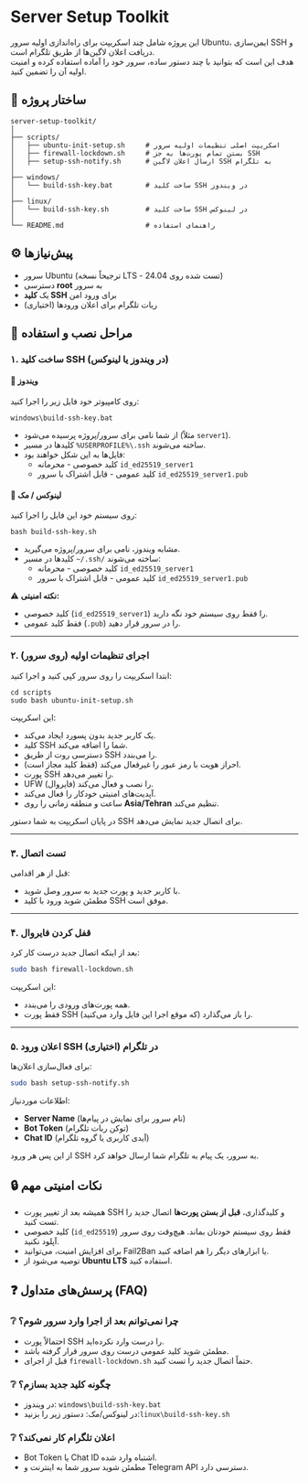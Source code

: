 # Server Setup Toolkit

این پروژه شامل چند اسکریپت برای راه‌اندازی اولیه سرور Ubuntu، ایمن‌سازی SSH و دریافت اعلان لاگین‌ها از طریق تلگرام است.  
هدف این است که بتوانید با چند دستور ساده، سرور خود را آماده استفاده کرده و امنیت اولیه آن را تضمین کنید.

## 📂 ساختار پروژه

```
server-setup-toolkit/
│
├── scripts/
│   ├── ubuntu-init-setup.sh     # اسکریپت اصلی تنظیمات اولیه سرور
│   ├── firewall-lockdown.sh     # بستن تمام پورت‌ها به جز SSH
│   ├── setup-ssh-notify.sh      # ارسال اعلان لاگین SSH به تلگرام
│
├── windows/
│   └── build-ssh-key.bat        # ساخت کلید SSH در ویندوز
│
├── linux/
│   └── build-ssh-key.sh         # ساخت کلید SSH در لینوکس
│
└── README.md                    # راهنمای استفاده
```

## ⚙️ پیش‌نیازها

- سرور Ubuntu (ترجیحاً نسخه LTS - تست شده روی 24.04)
- دسترسی **root** به سرور
- یک **کلید SSH** برای ورود امن
- (اختیاری) ربات تلگرام برای اعلان ورودها

## 🚀 مراحل نصب و استفاده

### ۱. ساخت کلید SSH (در ویندوز یا لینوکس)

#### 🔹 ویندوز

روی کامپیوتر خود فایل زیر را اجرا کنید:

```
windows\build-ssh-key.bat
```

- از شما نامی برای سرور/پروژه پرسیده می‌شود (مثلاً `server1`).  
- کلیدها در مسیر `%USERPROFILE%\.ssh` ساخته می‌شوند.  
- فایل‌ها به این شکل خواهند بود:
  - کلید خصوصی - محرمانه `id_ed25519_server1`
  - کلید عمومی - قابل اشتراک با سرور `id_ed25519_server1.pub`

#### 🔹 لینوکس / مک

روی سیستم خود این فایل را اجرا کنید:

```
bash build-ssh-key.sh
```

- مشابه ویندوز، نامی برای سرور/پروژه می‌گیرید.  
- کلیدها در مسیر `~/.ssh/` ساخته می‌شوند:
  - کلید خصوصی - محرمانه `id_ed25519_server1`
  - کلید عمومی - قابل اشتراک با سرور `id_ed25519_server1.pub`

⚠️ **نکته امنیتی:**
- کلید خصوصی (`id_ed25519_server1`) را فقط روی سیستم خود نگه دارید.  
- فقط کلید عمومی (`.pub`) را در سرور قرار دهید. 

---

### ۲. اجرای تنظیمات اولیه (روی سرور)

ابتدا اسکریپت را روی سرور کپی کنید و اجرا کنید:

```
cd scripts
sudo bash ubuntu-init-setup.sh
```

این اسکریپت:

- یک کاربر جدید بدون پسورد ایجاد می‌کند.
- کلید SSH شما را اضافه می‌کند.
- دسترسی روت از طریق SSH را می‌بندد.
- احراز هویت با رمز عبور را غیرفعال می‌کند (فقط کلید مجاز است).
- پورت SSH را تغییر می‌دهد.
- UFW (فایروال) را نصب و فعال می‌کند.
- آپدیت‌های امنیتی خودکار را فعال می‌کند.
- ساعت و منطقه زمانی را روی **Asia/Tehran** تنظیم می‌کند.

در پایان اسکریپت به شما دستور SSH برای اتصال جدید نمایش می‌دهد.

---

### ۳. تست اتصال

قبل از هر اقدامی:

- با کاربر جدید و پورت جدید به سرور وصل شوید.
- مطمئن شوید ورود با کلید SSH موفق است.

---

### ۴. قفل کردن فایروال

بعد از اینکه اتصال جدید درست کار کرد:

```bash
sudo bash firewall-lockdown.sh
```

این اسکریپت:

- همه پورت‌های ورودی را می‌بندد.
- فقط پورت SSH (که موقع اجرا این فایل وارد می‌کنید) را باز می‌گذارد.

---

### ۵. اعلان ورود SSH در تلگرام (اختیاری)

برای فعال‌سازی اعلان‌ها:

```bash
sudo bash setup-ssh-notify.sh
```

اطلاعات موردنیاز:

- **Server Name** (نام سرور برای نمایش در پیام‌ها)
- **Bot Token** (توکن ربات تلگرام)
- **Chat ID** (آیدی کاربری یا گروه تلگرام)

از این پس هر ورود SSH به سرور، یک پیام به تلگرام شما ارسال خواهد کرد.

## 🔒 نکات امنیتی مهم

- همیشه بعد از تغییر پورت SSH و کلیدگذاری، **قبل از بستن پورت‌ها** اتصال جدید را تست کنید.
- کلید خصوصی (`id_ed25519`) فقط روی سیستم خودتان بماند. هیچ‌وقت روی سرور آپلود نکنید.
- برای افزایش امنیت، می‌توانید Fail2Ban یا ابزارهای دیگر را هم اضافه کنید.
- توصیه می‌شود از **Ubuntu LTS** استفاده کنید.

## ❓ پرسش‌های متداول (FAQ)

### ❔ چرا نمی‌توانم بعد از اجرا وارد سرور شوم؟

- احتمالاً پورت SSH را درست وارد نکرده‌اید.
- مطمئن شوید کلید عمومی درست روی سرور قرار گرفته باشد.
- قبل از اجرای `firewall-lockdown.sh` حتماً اتصال جدید را تست کنید.

### ❔ چگونه کلید جدید بسازم؟

- در ویندوز: `windows\build-ssh-key.bat`
- در لینوکس/مک: دستور زیر را بزنید:`linux\build-ssh-key.sh`

### ❔ اعلان تلگرام کار نمی‌کند؟

- Bot Token یا Chat ID اشتباه وارد شده.
- مطمئن شوید سرور شما به اینترنت و Telegram API دسترسی دارد.
